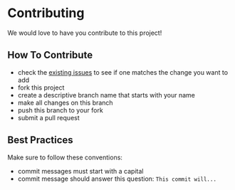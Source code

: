 # Contributing

We would love to have you contribute to this project!

## How To Contribute

* check the [existing issues](https://github.com/pdhoward/dbstore/issues) to see if one matches the change you want to add
* fork this project
* create a descriptive branch name that starts with your name
* make all changes on this branch
* push this branch to your fork
* submit a pull request

## Best Practices

Make sure to follow these conventions:

* commit messages must start with a capital
* commit message should answer this question: `This commit will...`
